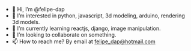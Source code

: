 - 👋 Hi, I’m @felipe-dap
- 👀 I’m interested in python, javascript, 3d modeling, arduino, rendering 3d models.
- 🌱 I’m currently learning reactjs, django, image manipulation.
- 💞️ I’m looking to collaborate on something.
- 📫 How to reach me? By email at felipe_dap@hotmail.com

<!---
felipe-dap/felipe-dap is a ✨ special ✨ repository because its `README.md` (this file) appears on your GitHub profile.
You can click the Preview link to take a look at your changes.
--->
